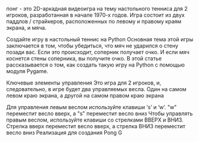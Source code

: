 понг - это 2D-аркадная видеоигра на тему настольного тенниса для 2 игроков, разработанная в начале 1970-х годов. Игра состоит из двух паддлов / страйкеров, расположенных по левому и правому краям экрана, и мяча.

Создайте игру в настольный теннис на Python
Основная тема этой игры заключается в том, чтобы убедиться, что мяч не ударился о стену позади вас. Если это происходит, соперник получает очко. И если мяч коснется стены соперника, вы получите очко. В этой статье рассказывается о том, как создать такую игру на Python с помощью модуля Pygame. 

Ключевые элементы управления
Это игра для 2 игроков, и, следовательно, в игре будет два управляемых весла. Один на самом левом краю экрана, а другой на самом правом краю экрана

Для управления левым веслом используйте клавиши ‘s’ и ‘w’. "w" переместит весло вверх, а "s" переместит весло вниз
Чтобы управлять правым веслом, используйте клавиши со стрелками ВВЕРХ и ВНИЗ. Стрелка вверх переместит весло вверх, а стрелка ВНИЗ переместит весло вниз
Реализация для создания Pong G
